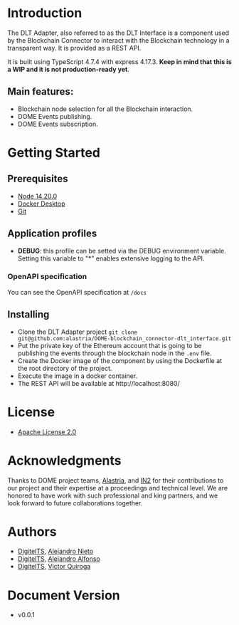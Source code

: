 # Introduction
The DLT Adapter, also referred to as the DLT Interface is a component used by the Blockchain Connector to interact with the Blockchain technology in a transparent way. It is provided as a REST API.

It is built using TypeScript 4.7.4 with express 4.17.3. **Keep in mind that this is a WIP and it is not production-ready yet**.

## Main features:
- Blockchain node selection for all the Blockchain interaction.
- DOME Events publishing.
- DOME Events subscription.


# Getting Started

## Prerequisites
- [Node 14.20.0](https://nodejs.org/en/blog/release/v14.20.0)
- [Docker Desktop](https://www.docker.com/)
- [Git](https://git-scm.com/)

## Application profiles
- <b>DEBUG</b>: this profile can be setted via the DEBUG environment variable. Setting this variable to "*" enables extensive logging to the API.

### OpenAPI specification
You can see the OpenAPI specification at `/docs`

## Installing
- Clone the DLT Adapter project `git clone git@github.com:alastria/DOME-blockchain_connector-dlt_interface.git`
- Put the private key of the Ethereum account that is going to be publishing the events through the blockchain node in the `.env` file.
- Create the Docker image of the component by using the Dockerfile at the root directory of the project.
- Execute the image in a docker container.
- The REST API will be available at http://localhost:8080/

# License
- [Apache License 2.0](https://www.apache.org/licenses/LICENSE-2.0)


# Acknowledgments
Thanks to DOME project teams, [Alastria](https://alastria.io/), and [IN2](https://digitelts.es/) for their contributions to our project and their expertise at a proceedings and technical level. We are honored to have work with such professional and king partners, and we look forward to future collaborations together.

# Authors
- [DigitelTS](https://digitelts.com/), [Alejandro Nieto](mailto:alejandro.nieto@madisonmk.com)
- [DigitelTS](https://digitelts.com/), [Alejandro Alfonso](mailto:alejandro.alfonso@madisonmk.com)
- [DigitelTS](https://digitelts.com/), [Victor Quiroga](mailto:victorjavier.quirog@madisonmk.com)

# Document Version
- v0.0.1
